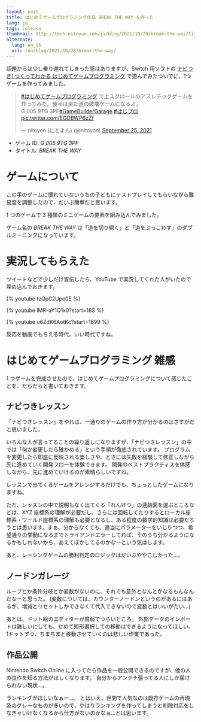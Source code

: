 ```yaml
---
layout: post
title: はじめてゲームプログラミング作品 BREAK THE WAY を作った
lang: ja
tags: release
thumbnail: http://tech.nitoyon.com/ja/blog/2021/10/28/break-the-wai/title.jpg
alternate:
  lang: en_US
  url: /en/blog/2021/10/28/break-the-way/
---
```

話題からは少し乗り遅れてしまった感はありますが、Switch 用ソフトの [ナビつき! つくってわかる はじめてゲームプログラミング](https://amzn.to/3mf47cM) で遊んでみたついでに、1つゲームを作ってみました。

<blockquote class="twitter-tweet"><p lang="ja" dir="ltr"><a href="https://twitter.com/hashtag/%E3%81%AF%E3%81%98%E3%82%81%E3%81%A6%E3%82%B2%E3%83%BC%E3%83%A0%E3%83%97%E3%83%AD%E3%82%B0%E3%83%A9%E3%83%9F%E3%83%B3%E3%82%B0?src=hash&amp;ref_src=twsrc%5Etfw">#はじめてゲームプログラミング</a> で上スクロールのアスレチックゲームを作ってみた。後半は来た道の破壊ゲームになるよ。<br>G 005 9TG 3PF<a href="https://twitter.com/hashtag/GameBuilderGarage?src=hash&amp;ref_src=twsrc%5Etfw">#GameBuilderGarage</a> <a href="https://twitter.com/hashtag/%E3%81%AF%E3%81%98%E3%83%97%E3%83%AD?src=hash&amp;ref_src=twsrc%5Etfw">#はじプロ</a> <a href="https://t.co/EGDBWP6zZf">pic.twitter.com/EGDBWP6zZf</a></p>&mdash; nitoyon (にとよん) (@nitoyon) <a href="https://twitter.com/nitoyon/status/1441797051986038786?ref_src=twsrc%5Etfw">September 25, 2021</a></blockquote> <script async src="https://platform.twitter.com/widgets.js" charset="utf-8"></script>

* ゲーム ID: *G 005 9TG 3PF*
* タイトル: *BREAK THE WAY*

# ゲームについて

この手のゲームに慣れていないうちの子どもにテストプレイしてもらいながら難易度を調整したので、だいぶ簡単だと思います。

1 つのゲームで 3 種類のミニゲームの要素を組み込んでみました。

ゲーム名の *BREAK THE WAY* は「道を切り開く」と「道をぶっこわす」のダブルミーニングになっています。

# 実況してもらえた

ツイートなどで少しだけ宣伝したら、YouTube で実況してくれた人がいたので埋め込んでおきます。

{% youtube tzQp02Upe0E %}

{% youtube lMR-aY1Q1x0?start=183 %}

{% youtube u6ZdK6AotKc?start=1899 %}

反応を動画でもらえる時代。いい時代ですね。

# はじめてゲームプログラミング 雑感

1 つゲームを完成させたので、はじめてゲームプログラミングについて感じたことを、だらだらと書いておきます。

## ナビつきレッスン

「ナビつきレッスン」をやれば、一通りのゲームの作り方が分かるのはさすがだと思いました。

いろんな人が言ってることの繰り返しになりますが、「ナビつきレッスン」の中では「何か変更したら確かめる」という手順が徹底されています。
プログラムを変更したら即座に反映される楽しさや、ときには失敗を経験して修正しながら先に進めていく開発フローを体験できます。
開発のベストプラクティスを体感しながら、先に進めていけるのが素晴らしいですね。

レッスンで出てくるゲームをアレンジするだけでも、ちょっとしたゲームになりますね。

ただ、レッスンの中で説明もなく出てくる「れんけつ」の連結面を選ぶところなどは、XYZ 座標系の理解が必要だし、さらには回転してたりするとローカル座標系・ワールド座標系の理解も必要となるし、ある程度の数学的知識は必要だろうとは思います。まぁ、分からなくても、適当にパラメーターをいじりつつ、希望通りの挙動になるまでトライアンドエラーしてれば、そのうち分かるようになるかもしれないから、あえてぼかしてるのかなーという気はします。

あと、レーシングゲームの勝利判定のロジックはだいぶややこしかった...。

## ノードンガレージ

ループとか条件分岐とか変数がないのに、それでも意外となんとかなるもんなんだなーと思った。
(変数については、カウンターノードンというのがあるにはあるが、増減とリセットしかできなくて代入できないので変数とはいいがたい...)

あとは、ドット絵のエディターが貧弱でつらいところ。
外部データのインポートは難しいにしても、せめて矩形選択しての移動はできるようになってほしい。
1ドットずつ、ちまちまと移動させていくのは悲しい作業であった。

## 作品公開

Nintendo Switch Online に入ってたら作品を一般公開できるのですが、他の人の良作を知る方法がほしくなります。
自分からアンテナ張ってる人にしか届けられない現状...。

ランキングがほしいなぁー...。
とはいえ、世間で人気なのは既存ゲームの再現系のグレーなものが多いので、やはりランキングを作ってしまうと削除対応をしなきゃいけなくなるから仕方がないのかなぁ...とは思います。
